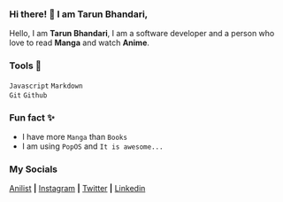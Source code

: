 <!---
  tarun-bhandari/tarun-bhandari is a ✨ special ✨ repository because its `README.md` (this file) appears on your GitHub profile.
  You can click the Preview link to take a look at your changes.
--->

<!--- Small Summary --->
### Hi there! 👋 I am Tarun Bhandari,

Hello, I am **Tarun Bhandari**, I am a software developer and a person who love to read **Manga** and watch **Anime**.  

### Tools 🧰

`Javascript` `Markdown`  
`Git` `Github`

### Fun fact ✨  

- I have more `Manga` than `Books`
- I am using `PopOS` and `It is awesome...`

### My Socials

[Anilist](https://anilist.co/user/iamtaruuuu/) **|** [Instagram](https://www.instagram.com/tar._.u/) **|** [Twitter](https://twitter.com/taruuu_bhandari) **|** [Linkedin](https://www.linkedin.com/in/tarun-bhandari-17198a2b0/)

